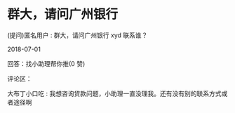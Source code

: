 # 群大，请问广州银行

(提问)匿名用户 : 群大，请问广州银行 xyd 联系谁？

2018-07-01

回答：找小助理帮你推(0 赞)

评论区：

大布丁小口吃 : 我想咨询贷款问题，小助理一直没理我。还有没有别的联系方式或者途径啊